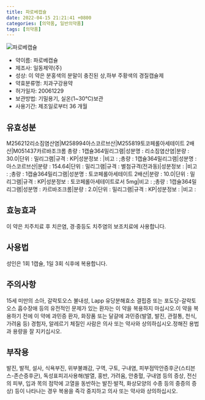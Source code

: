 ```yaml
---
title: 파로베캡슐
date: 2022-04-15 21:21:41 +0800
categories: [의약품, 일반의약품]
tags: [의약품]
---
```

![파로베캡슐](https://nedrug.mfds.go.kr/pbp/cmn/itemImageDownload/147759755917300005)

- 약이름: 파로베캡슐
- 제조사: 일동제약(주)
- 성상: 이 약은 분홍색의 분말이 충진된 상,하부 주황색의 경질캡슐제
- 약효분류명: 치과구강용약
- 허가일자: 20061229
- 보관방법: 기밀용기, 실온(1~30℃)보관
- 사용기간: 제조일로부터 36 개월
## 유효성분
M256212리소짐염산염|M258994아스코르브산|M255819토코페롤아세테이트 2배산|M051437카르바조크롬
총량 : 1캡슐364밀리그램|성분명 : 리소짐염산염|분량 : 30.0|단위 : 밀리그램|규격 : KP|성분정보 : |비고 : ;총량 : 1캡슐364밀리그램|성분명 : 아스코르브산|분량 : 154.64|단위 : 밀리그램|규격 : 별첨규격(전과동)|성분정보 : |비고 : ;총량 : 1캡슐364밀리그램|성분명 : 토코페롤아세테이트 2배산|분량 : 10.0|단위 : 밀리그램|규격 : KP|성분정보 : 토코페롤아세테이트로서 5mg|비고 : ;총량 : 1캡슐364밀리그램|성분명 : 카르바조크롬|분량 : 2.0|단위 : 밀리그램|규격 : KP|성분정보 : |비고 :
## 효능효과
이 약은 치주치료 후 치은염, 경·중등도 치주염의 보조치료에 사용합니다.
## 사용법
성인은 1회 1캡슐, 1일 3회 식후에 복용합니다.
## 주의사항
15세 미만의 소아, 갈락토오스 불내성, Lapp 유당분해효소 결핍증 또는 포도당-갈락토오스 흡수장애 등의 유전적인 문제가 있는 환자는 이 약을 복용하지 마십시오.이 약을 복용하기 전에 이 약에 과민증 환자, 화장품 또는 달걀에 과민증(발열, 발진, 관절통, 천식, 가려움 등) 경험자, 알레르기 체질인 사람은 의사 또는 약사와 상의하십시오.정해진 용법과 용량을 잘 지키십시오.
## 부작용
발진, 발적, 설사, 식욕부진, 위부불쾌감, 구역, 구토, 구내염, 피부점막안증후군(스티븐스-존슨증후군), 독성표피괴사용해(발열, 홍반, 가려움, 안충혈, 구내염 등의 증상, 전신의 피부, 입과 목의 점막에 고열을 동반하는 발진·발적, 화상모양의 수종 등의 중증의 증상) 등이 나타나는 경우 복용을 즉각 중지하고 의사 또는 약사와 상의하십시오.
